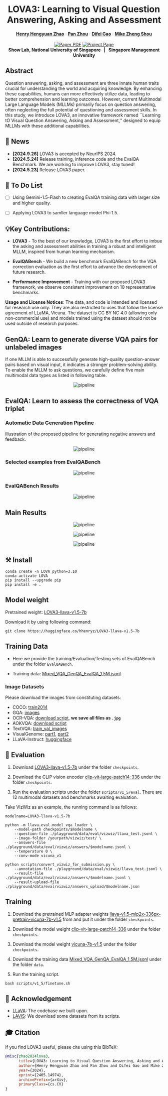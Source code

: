<p align="center">

  <h1 align="center">LOVA3: Learning to Visual Question Answering, Asking and Assessment</h1>
  <p align="center">
    <a href="https://scholar.google.com/citations?user=QLSk-6IAAAAJ&hl=zh-CN"><strong>Henry Hengyuan Zhao</strong></a>
    ·
    <a href="https://panzhous.github.io/"><strong>Pan Zhou</strong></a>
    ·
    <a href="https://scholar.google.com/citations?user=No9OsocAAAAJ&hl=en"><strong>Difei Gao</strong></a>
    ·
    <a href="https://sites.google.com/view/showlab"><strong>Mike Zheng Shou</strong></a>
    <br>
    <br>
        <a href="https://arxiv.org/abs/2405.14974"><img src='https://img.shields.io/badge/arXiv-LOVA3-red' alt='Paper PDF'></a>
        <a href='https://github.com/showlab/LOVA3'><img src='https://img.shields.io/badge/Project_Page-LOVA3-green' alt='Project Page'></a>
    <br>
    <b>Show Lab, National University of Singapore &nbsp; | &nbsp; Singapore Management University </b>
  </p>

</p>

## Abstract

Question answering, asking, and assessment are three innate human traits crucial for understanding the world and acquiring knowledge. By enhancing these capabilities, humans can more effectively utilize data, leading to better comprehension and learning outcomes. However, current Multimodal Large Language Models (MLLMs) primarily focus on question answering, often neglecting the full potential of questioning and assessment skills. In this study, we introduce LOVA3, an innovative framework named ``Learning tO Visual Question Answering, Asking and Assessment,'' designed to equip MLLMs with these additional capabilities.

## 📢 News
* **[2024.9.26]** LOVA3 is accepted by NeurIPS 2024.
* **[2024.5.24]** Release training, inference code and the EvalQA Benchmark. We are working to improve LOVA3, stay tuned!
* **[2024.5.23]** Release LOVA3 paper.

## 🌺 To Do List

- [ ] Using Gemini-1.5-Flash to creating EvalQA training data with larger size and higher quality.

- [ ] Applying LOVA3 to samller language model Phi-1.5.


## 💡Key Contributions:

* **LOVA3** - To the best of our knowledge, LOVA3 is the first effort to imbue the asking and assessment abilities in training a robust and intelligent MLLM, inspired from human learning mechanism.
* **EvalQABench** - We build a new benchmark EvalQABench for the VQA correction evaluation as the first effort to advance the development of future research.

* **Performance Improvement** - Training with our proposed LOVA3 framework, we observe consistent improvement on 10 representative benchmarks.


**Usage and License Notices**: The data, and code is intended and licensed for research use only. They are also restricted to uses that follow the license agreement of LLaMA, Vicuna. The dataset is CC BY NC 4.0 (allowing only non-commercial use) and models trained using the dataset should not be used outside of research purposes. 

## GenQA: Learn to generate diverse VQA pairs for unlabeled images

If one MLLM is able to successfully generate high-quality question-answer pairs based on visual input, it indicates a stronger problem-solving ability. To enable the MLLM to ask questions, we carefully define five main multimodal data types as listed in following table.
<p align="center"><img src="./assets/GenQAData.png" alt="pipeline"/></p>


## EvalQA: Learn to assess the correctness of VQA triplet

### Automatic Data Generation Pipeline
Illustration of the proposed pipeline for generating negative answers and feedback.
<p align="center"><img src="assets/EvalqaPipeline.png" alt="pipeline"/></p>

### Selected examples from EvalQABench

<p align="center"><img src="assets/samplesofevalqabench.png" alt="pipeline"/></p>

### EvalQABench Results

<p align="center"><img src="assets/evalqabenchresult.png" alt="pipeline"/></p>

## Main Results

<p align="center"><img src="assets/result1.png" alt="pipeline"/></p>

<p align="center"><img src="assets/result2.png" alt="pipeline"/></p>

<p align="center"><img src="assets/result3.png" alt="pipeline"/></p>

## ⚒️ Install

```shell
conda create -n LOVA python=3.10
conda activate LOVA
pip install --upgrade pip
pip install -e .
```
## Model weight

Pretrained weight: [LOVA3-llava-v1.5-7b](https://huggingface.co/hhenryz/LOVA3-llava-v1.5-7b)

Download it by using following command:

```
git clone https://huggingface.co/hhenryz/LOVA3-llava-v1.5-7b
```

## Training Data

* Here we provide the training/Evaluation/Testing sets of EvalQABench under the folder `EvalQABench`.

* Training data: [Mixed_VQA_GenQA_EvalQA_1.5M.jsonl](https://huggingface.co/datasets/hhenryz/Mixed_VQA_GenQA_EvalQA_1.5M).

### Image Datasets

Please download the images from constituting datasets:

- COCO: [train2014](http://images.cocodataset.org/zips/train2014.zip)
- GQA: [images](https://downloads.cs.stanford.edu/nlp/data/gqa/images.zip)
- OCR-VQA: [download script](https://drive.google.com/drive/folders/1_GYPY5UkUy7HIcR0zq3ZCFgeZN7BAfm_?usp=sharing), **we save all files as `.jpg`**
- AOKVQA: [download script](https://github.com/allenai/aokvqa?tab=readme-ov-file#downloading-the-dataset)
- TextVQA: [train_val_images](https://dl.fbaipublicfiles.com/textvqa/images/train_val_images.zip)
- VisualGenome: [part1](https://cs.stanford.edu/people/rak248/VG_100K_2/images.zip), [part2](https://cs.stanford.edu/people/rak248/VG_100K_2/images2.zip)
- LLaVA-Instruct: [huggingface](https://huggingface.co/datasets/liuhaotian/LLaVA-Instruct-150K)


## 💃 Evaluation

1. Download [LOVA3-llava-v1.5-7b](https://huggingface.co/hhenryz/LOVA3-llava-v1.5-7b) under the folder `checkpoints`.

2. Download the CLIP vision encoder [clip-vit-large-patch14-336](https://huggingface.co/openai/clip-vit-large-patch14-336) under the folder `checkpoints`.

3. Run the evaluation scripts under the folder `scripts/v1_5/eval`. There are 12 multimodal datasets and benchmarks awaiting evaluation.

Take VizWiz as an example, the running command is as follows:

```
modelname=LOVA3-llava-v1.5-7b

python -m llava.eval.model_vqa_loader \
    --model-path checkpoints/$modelname \
    --question-file ./playground/data/eval/vizwiz/llava_test.jsonl \
    --image-folder /yourpath/vizwiz/test/ \
    --answers-file ./playground/data/eval/vizwiz/answers/$modelname.jsonl \
    --temperature 0 \
    --conv-mode vicuna_v1

python scripts/convert_vizwiz_for_submission.py \
    --annotation-file ./playground/data/eval/vizwiz/llava_test.jsonl \
    --result-file ./playground/data/eval/vizwiz/answers/$modelname.jsonl \
    --result-upload-file ./playground/data/eval/vizwiz/answers_upload/$modelname.json

```

## Training

1. Download the pretrained MLP adapter weights [llava-v1.5-mlp2x-336px-pretrain-vicuna-7b-v1.5](https://huggingface.co/liuhaotian/llava-v1.5-mlp2x-336px-pretrain-vicuna-7b-v1.5) from and put it under the folder `checkpoints`.

2. Download the model weight [clip-vit-large-patch14-336](https://huggingface.co/openai/clip-vit-large-patch14-336) under the folder `checkpoints`.

3. Download the model weight [vicuna-7b-v1.5](https://huggingface.co/lmsys/vicuna-7b-v1.5) under the folder `checkpoints`.

4. Download the training data [Mixed_VQA_GenQA_EvalQA_1.5M.jsonl](https://huggingface.co/datasets/hhenryz/Mixed_VQA_GenQA_EvalQA_1.5M) under the folder `data`.

5. Run the training script.

```
bash scripts/v1_5/finetune.sh
```

## 🙏 Acknowledgement

- [LLaVA](https://github.com/haotian-liu/LLaVA): The codebase we built upon. 
- [LAVIS](https://github.com/salesforce/LAVIS): We download some datasets from its scripts.

## 🎓 Citation

If you find LOVA3 useful, please cite using this BibTeX:

```bibtex
@misc{zhao2024lova3,
      title={LOVA3: Learning to Visual Question Answering, Asking and Assessment}, 
      author={Henry Hengyuan Zhao and Pan Zhou and Difei Gao and Mike Zheng Shou},
      year={2024},
      eprint={2405.14974},
      archivePrefix={arXiv},
      primaryClass={cs.CV}
}
```